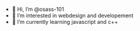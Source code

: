 - 👋 Hi, I’m @osass-101
- 👀 I’m interested in webdesign and developement
- 🌱 I’m currently learning javascript and c++


<!---
osass-101/osass-101 is a ✨ special ✨ repository because its `README.md` (this file) appears on your GitHub profile.
You can click the Preview link to take a look at your changes.
--->
